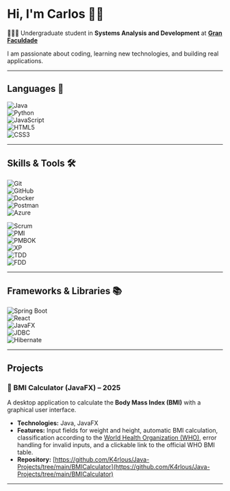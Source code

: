 # Hi, I'm Carlos 👋🏻  

👨🏻‍🎓 Undergraduate student in **Systems Analysis and Development** at **[Gran Faculdade](https://faculdade.grancursosonline.com.br)**  

I am passionate about coding, learning new technologies, and building real applications.  

---

## Languages 📝

![Java](https://img.shields.io/badge/Java-%23ED8B00?style=for-the-badge&logo=openjdk&logoColor=white)  
![Python](https://img.shields.io/badge/Python-3670A0?style=for-the-badge&logo=python&logoColor=ffdd54)  
![JavaScript](https://img.shields.io/badge/JavaScript-F7DF1E?style=for-the-badge&logo=javascript&logoColor=black)  
![HTML5](https://img.shields.io/badge/HTML5-E34F26?style=for-the-badge&logo=html5&logoColor=white)  
![CSS3](https://img.shields.io/badge/CSS3-1572B6?style=for-the-badge&logo=css3&logoColor=white)  

---

## Skills & Tools 🛠️

![Git](https://img.shields.io/badge/Git-F05032?style=for-the-badge&logo=git&logoColor=white)  
![GitHub](https://img.shields.io/badge/GitHub-100000?style=for-the-badge&logo=github&logoColor=white)  
![Docker](https://img.shields.io/badge/Docker-2496ED?style=for-the-badge&logo=docker&logoColor=white)  
![Postman](https://img.shields.io/badge/Postman-FF6C37?style=for-the-badge&logo=postman&logoColor=white)  
![Azure](https://img.shields.io/badge/Microsoft_Azure-0078D4?style=for-the-badge&logo=microsoftazure&logoColor=white)

![Scrum](https://img.shields.io/badge/Scrum-009FDA?style=for-the-badge&logo=trello&logoColor=white)  
![PMI](https://img.shields.io/badge/PMI-002855?style=for-the-badge&logo=project-management&logoColor=white)  
![PMBOK](https://img.shields.io/badge/PMBOK-005A9C?style=for-the-badge&logo=bookstack&logoColor=white)  
![XP](https://img.shields.io/badge/Extreme%20Programming-6DB33F?style=for-the-badge&logo=codeforces&logoColor=white)  
![TDD](https://img.shields.io/badge/TDD-FF9900?style=for-the-badge&logo=testcafe&logoColor=white)  
![FDD](https://img.shields.io/badge/FDD-9C27B0?style=for-the-badge&logo=githubactions&logoColor=white)

---

## Frameworks & Libraries 📚

![Spring Boot](https://img.shields.io/badge/Spring-%236DB33F?style=for-the-badge&logo=spring&logoColor=white)  
![React](https://img.shields.io/badge/React-20232A?style=for-the-badge&logo=react&logoColor=61DAFB)  
![JavaFX](https://img.shields.io/badge/JavaFX-007396?style=for-the-badge)  
![JDBC](https://img.shields.io/badge/JDBC-Blue?style=for-the-badge)  
![Hibernate](https://img.shields.io/badge/Hibernate-593d91?style=for-the-badge)  


---

## Projects

### 🍔 BMI Calculator (JavaFX) – 2025
A desktop application to calculate the **Body Mass Index (BMI)** with a graphical user interface.  
- **Technologies:** Java, JavaFX  
- **Features:** Input fields for weight and height, automatic BMI calculation, classification according to the [World Health Organization (WHO)](https://www.who.int/news-room/fact-sheets/detail/obesity-and-overweight#BMI), error handling for invalid inputs, and a clickable link to the official WHO BMI table.  
- **Repository:** [https://github.com/K4rlous/Java-Projects/tree/main/BMICalculator](https://github.com/K4rlous/Java-Projects/tree/main/BMICalculator)

---
